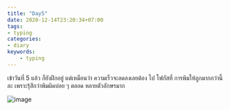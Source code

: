 ```yaml
---
title: "Day5"
date: 2020-12-14T23:20:34+07:00
tags:
- typing
categories:
- diary
keywords:
    - typing
---
```


เข้าวันที่ 5 แล้ว ก็ยังฝึกอยู่ แต่เหมือนว่า ความเร็วจะลดลงเลยต้อง ไป โฟกัสที่ 
การพิมให้ถูกมากกว่านี้ละ เพราะรุ้สึกว่าพิมผิดบ่อย ๆ ตลอด หลายตัวอักษรมาก


![image](/images/day5.jpg)